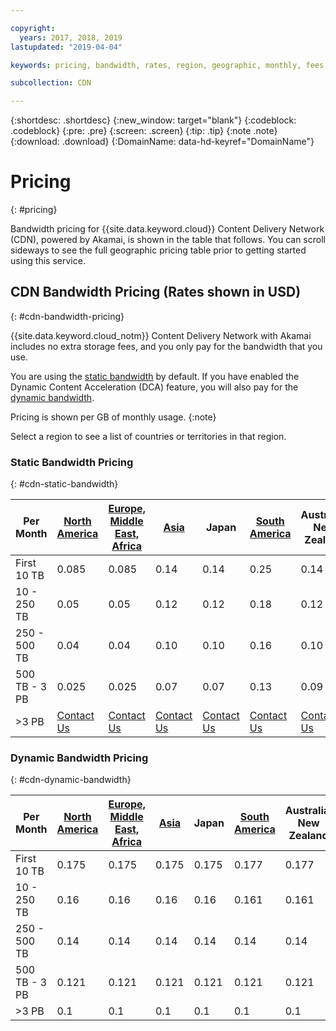```yaml
---

copyright:
  years: 2017, 2018, 2019
lastupdated: "2019-04-04"

keywords: pricing, bandwidth, rates, region, geographic, monthly, fees

subcollection: CDN

---
```


{:shortdesc: .shortdesc}
{:new_window: target="blank"}
{:codeblock: .codeblock}
{:pre: .pre}
{:screen: .screen}
{:tip: .tip}
{:note .note}
{:download: .download}
{:DomainName: data-hd-keyref="DomainName"}

# Pricing
{: #pricing}

Bandwidth pricing for {{site.data.keyword.cloud}} Content Delivery Network (CDN), powered by Akamai, is shown in the table that follows. You can scroll sideways to see the full geographic pricing table prior to getting started using this service.

## CDN Bandwidth Pricing (Rates shown in USD)
{: #cdn-bandwidth-pricing}

{{site.data.keyword.cloud_notm}} Content Delivery Network with Akamai includes no extra storage fees, and you only pay for the bandwidth that you use.

You are using the [static bandwidth](/docs/CDN?topic=CDN-pricing#cdn-static-bandwidth) by default. If you have enabled the Dynamic Content Acceleration (DCA) feature, you will also pay for the [dynamic bandwidth](/docs/CDN?topic=CDN-pricing#cdn-dynamic-bandwidth).

Pricing is shown per GB of monthly usage.
{:note}

Select a region to see a list of countries or territories in that region.

### Static Bandwidth Pricing
{: #cdn-static-bandwidth}

|Per Month| [North America](/docs/CDN?topic=CDN-north-american-region) | [Europe, Middle East, Africa](/docs/CDN?topic=CDN-emea-region) | [Asia](/docs/CDN?topic=CDN-asia-region) | Japan | [South America](/docs/CDN?topic=CDN-south-american-region) | Australia, New Zealand | India |
|-------|-----|-----|-----|-----|-----|----|-----|
|First 10 TB| 0.085 | 0.085 | 0.14 | 0.14 | 0.25 | 0.14 | 0.17 |
|10 - 250 TB | 0.05 | 0.05 | 0.12 | 0.12 | 0.18 | 0.12 | 0.11 |
|250 - 500 TB| 0.04 | 0.04 | 0.10 | 0.10 | 0.16 | 0.10 | 0.10 |
|500 TB - 3 PB| 0.025 | 0.025| 0.07 | 0.07 | 0.13 | 0.09 | 0.09 |
|\>3 PB| [Contact Us](https://www.ibm.com/account/reg/us-en/signup?formid=MAIL-wcp) | [Contact Us](https://www.ibm.com/account/reg/us-en/signup?formid=MAIL-wcp) | [Contact Us](https://www.ibm.com/account/reg/us-en/signup?formid=MAIL-wcp) | [Contact Us](https://www.ibm.com/account/reg/us-en/signup?formid=MAIL-wcp) | [Contact Us](https://www.ibm.com/account/reg/us-en/signup?formid=MAIL-wcp) | [Contact Us](https://www.ibm.com/account/reg/us-en/signup?formid=MAIL-wcp) | [Contact Us](https://www.ibm.com/account/reg/us-en/signup?formid=MAIL-wcp) |

### Dynamic Bandwidth Pricing
{: #cdn-dynamic-bandwidth}

|Per Month| [North America](/docs/CDN?topic=CDN-north-american-region) | [Europe, Middle East, Africa](/docs/CDN?topic=CDN-emea-region) | [Asia](/docs/CDN?topic=CDN-asia-region) | Japan | [South America](/docs/CDN?topic=CDN-south-american-region) | Australia, New Zealand | India |
|-------|-----|-----|-----|-----|-----|----|-----|
|First 10 TB| 0.175 | 0.175 | 0.175 | 0.175 | 0.177 | 0.177 | 0.177 |
|10 - 250 TB | 0.16 | 0.16 | 0.16 | 0.16 | 0.161 | 0.161 | 0.161 |
|250 - 500 TB| 0.14 | 0.14 | 0.14 | 0.14 | 0.14 | 0.14 | 0.14 |
|500 TB - 3 PB| 0.121 | 0.121| 0.121 | 0.121 | 0.121 | 0.121 | 0.121 |
|\>3 PB| 0.1|0.1|0.1|0.1|0.1|0.1|0.1|
